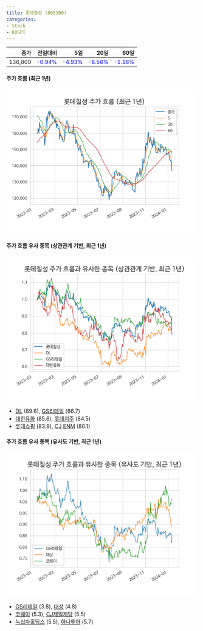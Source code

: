 ```yaml
---
title: 롯데칠성 (005300)
categories:
- Stock
- KOSPI
---
```


|종가|전일대비|5일|20일|60일|
|---:|-------:|--:|---:|---:|
|136,800|<span style="color: blue">-0.94%</span>|<span style="color: blue">-4.93%</span>|<span style="color: blue">-8.56%</span>|<span style="color: blue">-1.16%</span>|

<!-- more -->

#### 주가 흐름 (최근 1년)
![005300](/assets/images/stock/005300.png)


#### 주가 흐름 유사 종목 (상관관계 기반, 최근 1년)
![005300](/assets/images/stock/005300_corr.png)
- [DL](/000210/) (89.6), [GS리테일](/007070/) (86.7)
- [대한유화](/006650/) (85.6), [롯데지주](/004990/) (84.5)
- [롯데쇼핑](/023530/) (83.9), [CJ ENM](/035760/) (80.1)


#### 주가 흐름 유사 종목 (유사도 기반, 최근 1년)
![005300](/assets/images/stock/005300_sim.png)
- [GS리테일](/007070/) (3.8), [대상](/001680/) (4.8)
- [코웨이](/021240/) (5.3), [CJ제일제당](/097950/) (5.5)
- [녹십자홀딩스](/005250/) (5.5), [하나투어](/039130/) (5.7)